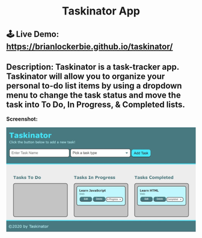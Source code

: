 ## <h1 align="center">Taskinator App</h1>

## 🕹 Live Demo: https://brianlockerbie.github.io/taskinator/

## Description: Taskinator is a task-tracker app. Taskinator will allow you to organize your personal to-do list items by using a dropdown menu to change the task status and move the task into To Do, In Progress, & Completed lists.

<p><b>Screenshot:</b></p>
<img src="./assets/images/taskinator.jpg">
